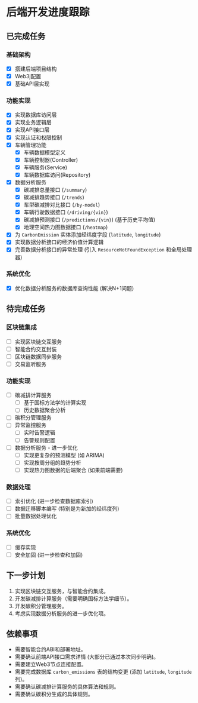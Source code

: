 # 后端开发进度跟踪

## 已完成任务

### 基础架构
- [x] 搭建后端项目结构
- [x] Web3j配置
- [x] 基础API层实现

### 功能实现
- [x] 实现数据库访问层
- [x] 实现业务逻辑层
- [x] 实现API接口层
- [x] 实现认证和权限控制
- [x] 车辆管理功能
  - [x] 车辆数据模型定义
  - [x] 车辆控制器(Controller)
  - [x] 车辆服务(Service)
  - [x] 车辆数据库访问(Repository)
- [x] 数据分析服务
  - [x] 碳减排总量接口 (`/summary`)
  - [x] 碳减排趋势接口 (`/trends`)
  - [x] 车型碳减排对比接口 (`/by-model`)
  - [x] 车辆行驶数据接口 (`/driving/{vin}`)
  - [x] 碳减排预测接口 (`/predictions/{vin}`) (基于历史平均值)
  - [x] 地理空间热力图数据接口 (`/heatmap`)
- [x] 为 `CarbonEmission` 实体添加经纬度字段 (`latitude`, `longitude`)
- [x] 实现数据分析接口的经济价值计算逻辑
- [x] 完善数据分析接口的异常处理 (引入 `ResourceNotFoundException` 和全局处理器)

### 系统优化
- [x] 优化数据分析服务的数据库查询性能 (解决N+1问题)

## 待完成任务

### 区块链集成
- [ ] 实现区块链交互服务
- [ ] 智能合约交互封装
- [ ] 区块链数据同步服务
- [ ] 交易监听服务

### 功能实现
- [ ] 碳减排计算服务
  - [ ] 基于国标方法学的计算实现
  - [ ] 历史数据聚合分析
- [ ] 碳积分管理服务
- [ ] 异常监控服务
  - [ ] 实时告警逻辑
  - [ ] 告警规则配置
- [ ] 数据分析服务 - 进一步优化
  - [ ] 实现更复杂的预测模型 (如 ARIMA)
  - [ ] 实现按周分组的趋势分析
  - [ ] 实现热力图数据的后端聚合 (如果前端需要)

### 数据处理
- [ ] 索引优化 (进一步检查数据库索引)
- [ ] 数据迁移脚本编写 (特别是为新加的经纬度列)
- [ ] 批量数据处理优化

### 系统优化
- [ ] 缓存实现
- [ ] 安全加固 (进一步检查和加固)

## 下一步计划
1. 实现区块链交互服务，与智能合约集成。
2. 开发碳减排计算服务（需要明确国标方法学细节）。
3. 开发碳积分管理服务。
4. 考虑实现数据分析服务的进一步优化项。

## 依赖事项
- 需要智能合约ABI和部署地址。
- 需要确认前端API接口需求详情 (大部分已通过本次同步明确)。
- 需要建立Web3节点连接配置。
- 需要完成数据库 `carbon_emissions` 表的结构变更 (添加 `latitude`, `longitude` 列)。
- 需要确认碳减排计算服务的具体算法和规则。
- 需要确认碳积分生成的具体规则。
